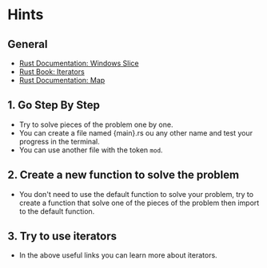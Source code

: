 # Hints
## General

- [Rust Documentation: Windows Slice](https://doc.rust-lang.org/core/slice/struct.Windows.html)
- [Rust Book: Iterators](https://doc.rust-lang.org/book/ch13-02-iterators.html)
- [Rust Documentation: Map](https://doc.rust-lang.org/stable/std/iter/struct.Map.html)

## 1. Go Step By Step
- Try to solve pieces of the problem one by one.
- You can create a file named {main}.rs ou any other name and test your progress in the terminal.
- You can use another file with the token `mod`.

## 2. Create a new function to solve the problem
- You don't need to use the default function to solve your problem, try to create a function that solve one of the pieces of the problem then import to the default function.
  

## 3. Try to use iterators
- In the above useful links you can learn more about iterators.

